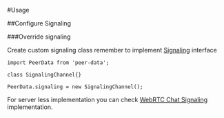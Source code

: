 #Usage

##Configure Signaling

###Override signaling

Create custom signaling class remember to implement [Signaling](src/app/signaling/signaling.ts) interface

```ecmascript 6
import PeerData from 'peer-data';

class SignalingChannel{}

PeerData.signaling = new SignalingChannel();
```

For server less implementation you can check [WebRTC Chat Signaling](https://github.com/Vardius/webrtc-chat/blob/master/src/app/signaling.js) implementation.